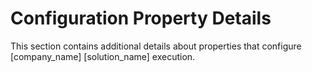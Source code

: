 # Configuration Property Details

This section contains additional details about properties that configure [company_name] [solution_name] execution.
